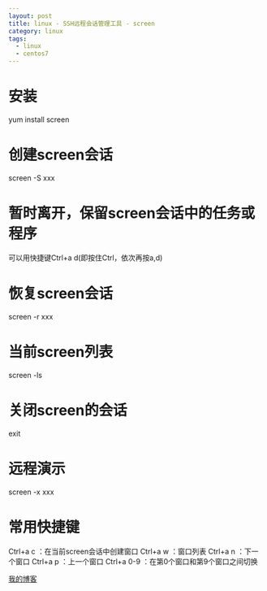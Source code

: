 ```yaml
---
layout: post
title: linux - SSH远程会话管理工具 - screen
category: linux
tags:
  - linux
  - centos7
---
```


# 安装

yum install screen

# 创建screen会话

screen -S xxx

# 暂时离开，保留screen会话中的任务或程序

可以用快捷键Ctrl+a d(即按住Ctrl，依次再按a,d)

# 恢复screen会话

screen -r xxx

# 当前screen列表

screen -ls

# 关闭screen的会话

exit

# 远程演示

screen -x xxx

# 常用快捷键

Ctrl+a c ：在当前screen会话中创建窗口
Ctrl+a w ：窗口列表
Ctrl+a n ：下一个窗口
Ctrl+a p ：上一个窗口
Ctrl+a 0-9 ：在第0个窗口和第9个窗口之间切换


[我的博客](https://hans007.github.io)